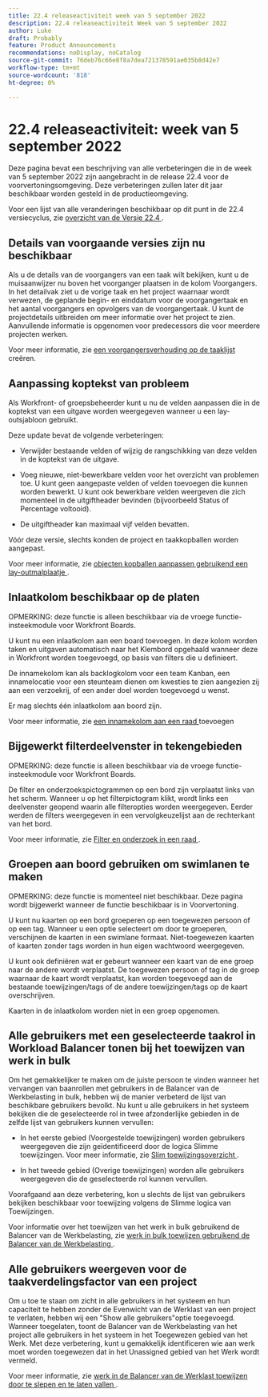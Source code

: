 ```yaml
---
title: 22.4 releaseactiviteit week van 5 september 2022
description: 22.4 releaseactiviteit Week van 5 september 2022
author: Luke
draft: Probably
feature: Product Announcements
recommendations: noDisplay, noCatalog
source-git-commit: 76deb76c66e8f8a7dea721378591ae035b8d42e7
workflow-type: tm+mt
source-wordcount: '818'
ht-degree: 0%

---
```



# 22.4 releaseactiviteit: week van 5 september 2022

Deze pagina bevat een beschrijving van alle verbeteringen die in de week van 5 september 2022 zijn aangebracht in de release 22.4 voor de voorvertoningsomgeving. Deze verbeteringen zullen later dit jaar beschikbaar worden gesteld in de productieomgeving.

Voor een lijst van alle veranderingen beschikbaar op dit punt in de 22.4 versiecyclus, zie [ overzicht van de Versie 22.4 ](/help/quicksilver/product-announcements/product-releases/22.4-release-activity/22-4-release-overview.md).

## Details van voorgaande versies zijn nu beschikbaar

Als u de details van de voorgangers van een taak wilt bekijken, kunt u de muisaanwijzer nu boven het voorganger plaatsen in de kolom Voorgangers. In het detailvak ziet u de vorige taak en het project waarnaar wordt verwezen, de geplande begin- en einddatum voor de voorgangertaak en het aantal voorgangers en opvolgers van de voorgangertaak. U kunt de projectdetails uitbreiden om meer informatie over het project te zien. Aanvullende informatie is opgenomen voor predecessors die voor meerdere projecten werken.

Voor meer informatie, zie [ een voorgangersverhouding op de taaklijst ](/help/quicksilver/manage-work/tasks/use-prdcssrs/create-predecessors-on-task-list.md) creëren.

## Aanpassing koptekst van probleem

Als Workfront- of groepsbeheerder kunt u nu de velden aanpassen die in de koptekst van een uitgave worden weergegeven wanneer u een lay-outsjabloon gebruikt.

Deze update bevat de volgende verbeteringen:

* Verwijder bestaande velden of wijzig de rangschikking van deze velden in de koptekst van de uitgave.

* Voeg nieuwe, niet-bewerkbare velden voor het overzicht van problemen toe. U kunt geen aangepaste velden of velden toevoegen die kunnen worden bewerkt. U kunt ook bewerkbare velden weergeven die zich momenteel in de uitgiftheader bevinden (bijvoorbeeld Status of Percentage voltooid).

* De uitgiftheader kan maximaal vijf velden bevatten.

Vóór deze versie, slechts konden de project en taakkopballen worden aangepast.

Voor meer informatie, zie [ objecten kopballen aanpassen gebruikend een lay-outmalplaatje ](/help/quicksilver/administration-and-setup/customize-workfront/use-layout-templates/customize-object-headers.md).

## Inlaatkolom beschikbaar op de platen

OPMERKING: deze functie is alleen beschikbaar via de vroege functie-insteekmodule voor Workfront Boards.

U kunt nu een inlaatkolom aan een board toevoegen. In deze kolom worden taken en uitgaven automatisch naar het Klembord opgehaald wanneer deze in Workfront worden toegevoegd, op basis van filters die u definieert.

De innamekolom kan als backlogkolom voor een team Kanban, een innamelocatie voor een steunteam dienen om kwesties te zien aangezien zij aan een verzoekrij, of een ander doel worden toegevoegd u wenst.

Er mag slechts één inlaatkolom aan boord zijn.

Voor meer informatie, zie [ een innamekolom aan een raad ](/help/quicksilver/agile/use-boards-agile-planning-tools/add-intake-column-to-board.md) toevoegen

## Bijgewerkt filterdeelvenster in tekengebieden

OPMERKING: deze functie is alleen beschikbaar via de vroege functie-insteekmodule voor Workfront Boards.

De filter en onderzoekspictogrammen op een bord zijn verplaatst links van het scherm. Wanneer u op het filterpictogram klikt, wordt links een deelvenster geopend waarin alle filteropties worden weergegeven. Eerder werden de filters weergegeven in een vervolgkeuzelijst aan de rechterkant van het bord.

Voor meer informatie, zie [ Filter en onderzoek in een raad ](/help/quicksilver/agile/get-started-with-boards/filter-search-in-board.md).

## Groepen aan boord gebruiken om swimlanen te maken

OPMERKING: deze functie is momenteel niet beschikbaar. Deze pagina wordt bijgewerkt wanneer de functie beschikbaar is in Voorvertoning.

U kunt nu kaarten op een bord groeperen op een toegewezen persoon of op een tag. Wanneer u een optie selecteert om door te groeperen, verschijnen de kaarten in een swimlane formaat. Niet-toegewezen kaarten of kaarten zonder tags worden in hun eigen wachtwoord weergegeven.

U kunt ook definiëren wat er gebeurt wanneer een kaart van de ene groep naar de andere wordt verplaatst. De toegewezen persoon of tag in de groep waarnaar de kaart wordt verplaatst, kan worden toegevoegd aan de bestaande toewijzingen/tags of de andere toewijzingen/tags op de kaart overschrijven.

Kaarten in de inlaatkolom worden niet in een groep opgenomen.

## Alle gebruikers met een geselecteerde taakrol in Workload Balancer tonen bij het toewijzen van werk in bulk

Om het gemakkelijker te maken om de juiste persoon te vinden wanneer het vervangen van baanrollen met gebruikers in de Balancer van de Werkbelasting in bulk, hebben wij de manier verbeterd de lijst van beschikbare gebruikers bevolkt. Nu kunt u alle gebruikers in het systeem bekijken die de geselecteerde rol in twee afzonderlijke gebieden in de zelfde lijst van gebruikers kunnen vervullen:

* In het eerste gebied (Voorgestelde toewijzingen) worden gebruikers weergegeven die zijn geïdentificeerd door de logica Slimme toewijzingen. Voor meer informatie, zie [ Slim toewijzingsoverzicht ](/help/quicksilver/manage-work/tasks/assign-tasks/smart-assignments.md).

* In het tweede gebied (Overige toewijzingen) worden alle gebruikers weergegeven die de geselecteerde rol kunnen vervullen.

Voorafgaand aan deze verbetering, kon u slechts de lijst van gebruikers bekijken beschikbaar voor toewijzing volgens de Slimme logica van Toewijzingen.

Voor informatie over het toewijzen van het werk in bulk gebruikend de Balancer van de Werkbelasting, zie [ werk in bulk toewijzen gebruikend de Balancer van de Werkbelasting ](/help/quicksilver/resource-mgmt/workload-balancer/assign-work-in-workload-balancer-in-bulk.md).

## Alle gebruikers weergeven voor de taakverdelingsfactor van een project

Om u toe te staan om zicht in alle gebruikers in het systeem en hun capaciteit te hebben zonder de Evenwicht van de Werklast van een project te verlaten, hebben wij een &quot;Show alle gebruikers&quot;optie toegevoegd. Wanneer toegelaten, toont de Balancer van de Werkbelasting van het project alle gebruikers in het systeem in het Toegewezen gebied van het Werk. Met deze verbetering, kunt u gemakkelijk identificeren wie aan werk moet worden toegewezen dat in het Unassigned gebied van het Werk wordt vermeld.

Voor meer informatie, zie [ werk in de Balancer van de Werklast toewijzen door te slepen en te laten vallen ](/help/quicksilver/resource-mgmt/workload-balancer/assign-work-in-workload-balancer-by-drag-and-drop.md).

